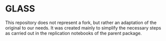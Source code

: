 # GLASS

This repository does not represent a fork, but rather an adaptation of the original to our needs.
It was created mainly to simplify the necessary steps as carried out in the replication notebooks of the parent package.
